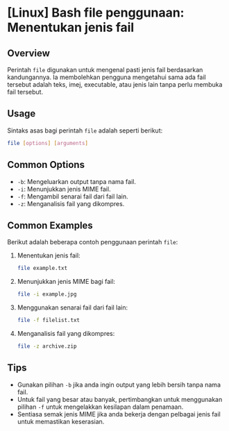 # [Linux] Bash file penggunaan: Menentukan jenis fail

## Overview
Perintah `file` digunakan untuk mengenal pasti jenis fail berdasarkan kandungannya. Ia membolehkan pengguna mengetahui sama ada fail tersebut adalah teks, imej, executable, atau jenis lain tanpa perlu membuka fail tersebut.

## Usage
Sintaks asas bagi perintah `file` adalah seperti berikut:

```bash
file [options] [arguments]
```

## Common Options
- `-b`: Mengeluarkan output tanpa nama fail.
- `-i`: Menunjukkan jenis MIME fail.
- `-f`: Mengambil senarai fail dari fail lain.
- `-z`: Menganalisis fail yang dikompres.

## Common Examples
Berikut adalah beberapa contoh penggunaan perintah `file`:

1. Menentukan jenis fail:
   ```bash
   file example.txt
   ```

2. Menunjukkan jenis MIME bagi fail:
   ```bash
   file -i example.jpg
   ```

3. Menggunakan senarai fail dari fail lain:
   ```bash
   file -f filelist.txt
   ```

4. Menganalisis fail yang dikompres:
   ```bash
   file -z archive.zip
   ```

## Tips
- Gunakan pilihan `-b` jika anda ingin output yang lebih bersih tanpa nama fail.
- Untuk fail yang besar atau banyak, pertimbangkan untuk menggunakan pilihan `-f` untuk mengelakkan kesilapan dalam penamaan.
- Sentiasa semak jenis MIME jika anda bekerja dengan pelbagai jenis fail untuk memastikan keserasian.